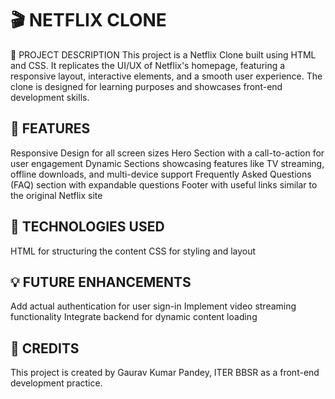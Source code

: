 # 🎬 NETFLIX CLONE
📌 PROJECT DESCRIPTION
This project is a Netflix Clone built using HTML and CSS. It replicates the UI/UX of Netflix's homepage, featuring a responsive layout, interactive elements, and a smooth user experience. The clone is designed for learning purposes and showcases front-end development skills.

## 🚀 FEATURES
Responsive Design for all screen sizes
Hero Section with a call-to-action for user engagement
Dynamic Sections showcasing features like TV streaming, offline downloads, and multi-device support
Frequently Asked Questions (FAQ) section with expandable questions
Footer with useful links similar to the original Netflix site

## 🎨 TECHNOLOGIES USED
HTML for structuring the content
CSS for styling and layout



## 💡 FUTURE ENHANCEMENTS
Add actual authentication for user sign-in
Implement video streaming functionality
Integrate backend for dynamic content loading
## 📝 CREDITS
This project is created by Gaurav Kumar Pandey, ITER BBSR as a front-end development practice.

